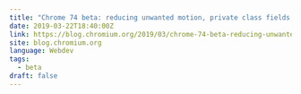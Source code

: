 ```yaml
---
title: "Chrome 74 beta: reducing unwanted motion, private class fields, and feature policy API"
date: 2019-03-22T18:40:00Z
link: https://blog.chromium.org/2019/03/chrome-74-beta-reducing-unwanted-motion.html?utm_medium=RSS&utm_source=news.12bit.vn
site: blog.chromium.org
language: Webdev
tags:
  - beta
draft: false
---
```

